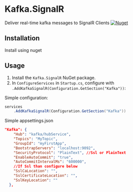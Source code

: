 # Kafka.SignalR
Deliver real-time kafka messages to SignalR Clients
[![Nuget](https://img.shields.io/nuget/v/IntelliTect.AspNetCore.SignalR.SqlServer)](https://www.nuget.org/packages/IntelliTect.AspNetCore.SignalR.SqlServer/)

## Installation
Install using nuget

## Usage

1. Install the `Kafka.SignalR` NuGet package.
2. In `ConfigureServices` in `Startup.cs`, configure with `.AddKafkaSignalR(Configuration.GetSection("Kafka"))`:

Simple configuration:
``` cs
services
    .AddKafkaSignalR(Configuration.GetSection("Kafka"))
```

Simple appsettings.json
```json
"Kafka": {
    "Hub": "kafka/hubService",
    "Topics": "MyTopic",
    "GroupId": "myFirstApp",
    "BootstrapServers": "localhost:9092",
    "SecurityProtocol": "PlainText", //Ssl or PlainText
    "EnableAutoCommit": "true",
    "AutoCommitIntervalMs": "600000",
    //If Ssl than configure below
    "SslCaLocation": "",
    "SslCertificateLocation": "",
    "SslKeyLocation": ""
  },
```